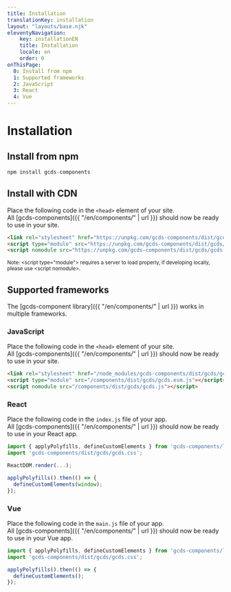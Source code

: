 ```yaml
---
title: Installation
translationKey: installation
layout: "layouts/base.njk"
eleventyNavigation:
    key: installationEN
    title: Installation
    locale: en
    order: 0
onThisPage:
  0: Install from npm
  1: Supported frameworks
  2: JavaScript
  3: React
  4: Vue
---
```


# Installation

<section aria-label="Install from npm">

## Install from npm

``` js
npm install gcds-components
```
## Install with CDN
Place the following code in the `<head>` element of your site.<br/>
All [gcds-components]({{ "/en/components/" | url }}) should now be ready to use in your site.

``` html
<link rel="stylesheet" href="https://unpkg.com/gcds-components/dist/gcds/gcds.css">
<script type="module" src="https://unpkg.com/gcds-components/dist/gcds/gcds.esm.js"></script>
<script nomodule src="https://unpkg.com/gcds-components/dist/gcds/gcds.js"></script>
```
<small>Note: &lt;script type="module"&gt; requires a server to load properly, if developing locally, please use &lt;script nomodule&gt;.</small>

</section>

<section aria-label="Supported frameworks">

## Supported frameworks

The [gcds-component library]({{ "/en/components/" | url }}) works in multiple frameworks.

### JavaScript

Place the following code in the `<head>` element of your site.<br/>
All [gcds-components]({{ "/en/components/" | url }}) should now be ready to use in your site.

``` html
<link rel="stylesheet" href="/node_modules/gcds-components/dist/gcds/gcds.css">
<script type="module" src="/components/dist/gcds/gcds.esm.js"></script>
<script nomodule src="/components/dist/gcds/gcds.js"></script>
```


### React

Place the following code in the `index.js` file of your app.<br/>
All [gcds-components]({{ "/en/components/" | url }}) should now be ready to use in your React app.

``` jsx
import { applyPolyfills, defineCustomElements } from 'gcds-components/loader';
import 'gcds-components/dist/gcds/gcds.css';

ReactDOM.render(...);

applyPolyfills().then(() => {
  defineCustomElements(window);
});

```

### Vue

Place the following code in the `main.js` file of your app.<br/>
All [gcds-components]({{ "/en/components/" | url }}) should now be ready to use in your Vue app.

``` js
import { applyPolyfills, defineCustomElements } from 'gcds-components/loader';
import 'gcds-components/dist/gcds/gcds.css';

applyPolyfills().then(() => {
  defineCustomElements();
});
```
</section>
